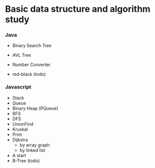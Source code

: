 # Basic data structure and algorithm study

### Java
- Binary Search Tree
- AVL Tree
- Number Converter

- red-black (todo)

### Javascript
- Stack
- Queue
- Binary Heap (PQueue)
- BFS
- DFS
- UnionFind
- Kruskal
- Prim
- Dijkstra
  - by array graph
  - by linked list 
- A start
- B-Tree (todo)
